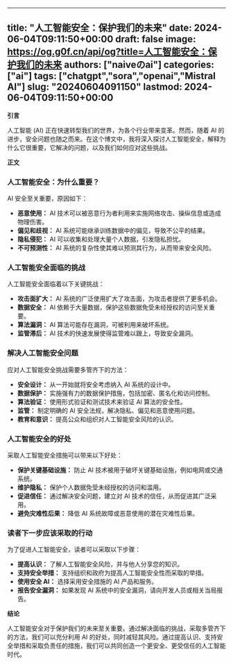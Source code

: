 
---
title: "人工智能安全：保护我们的未来"
date: 2024-06-04T09:11:50+00:00
draft: false
image: https://og.g0f.cn/api/og?title=人工智能安全：保护我们的未来
authors: ["naiveのai"]
categories: ["ai"]
tags: ["chatgpt","sora","openai","Mistral AI"]
slug: "20240604091150"
lastmod: 2024-06-04T09:11:50+00:00
---
**引言**

人工智能 (AI) 正在快速转型我们的世界，为各个行业带来变革。然而，随着 AI 的进步，安全问题也随之而来。在这个博文中，我将深入探讨人工智能安全，解释为什么它很重要，它解决的问题，以及我们如何应对这些挑战。

**正文**

### 人工智能安全：为什么重要？

AI 安全至关重要，原因如下：

* **恶意使用：** AI 技术可以被恶意行为者利用来实施网络攻击、操纵信息或造成物理伤害。
* **偏见和歧视：** AI 系统可能继承训练数据中的偏见，导致不公平的结果。
* **隐私侵犯：** AI 可以收集和处理大量个人数据，引发隐私担忧。
* **不可预测性：** AI 系统的复杂性使其难以预测其行为，从而带来安全风险。

### 人工智能安全面临的挑战

人工智能安全面临着以下关键挑战：

* **攻击面扩大：** AI 系统的广泛使用扩大了攻击面，为攻击者提供了更多机会。
* **数据安全：** AI 依赖于大量数据，保护这些数据免受未经授权的访问至关重要。
* **算法漏洞：** AI 算法可能存在漏洞，可被利用来破坏系统。
* **监管滞后：** AI 技术的快速发展使得监管难以跟上，导致安全漏洞。

### 解决人工智能安全问题

应对人工智能安全挑战需要多管齐下的方法：

* **安全设计：** 从一开始就将安全考虑纳入 AI 系统的设计中。
* **数据保护：** 实施强有力的数据保护措施，包括加密、匿名化和访问控制。
* **算法验证：** 使用形式验证和测试技术来验证 AI 算法的安全性。
* **监管：** 制定明确的 AI 安全法规，解决隐私、偏见和恶意使用问题。
* **教育和意识：** 提高公众和组织对人工智能安全风险的认识。

### 人工智能安全的好处

采取人工智能安全措施可以带来以下好处：

* **保护关键基础设施：** 防止 AI 技术被用于破坏关键基础设施，例如电网或交通系统。
* **维护隐私：** 保护个人数据免受未经授权的访问和滥用。
* **促进信任：** 通过解决安全问题，建立对 AI 技术的信任，从而促进其广泛采用。
* **避免灾难性后果：** 降低 AI 系统故障或恶意使用的潜在灾难性后果。

### 读者下一步应该采取的行动

为了促进人工智能安全，读者可以采取以下步骤：

* **提高认识：** 了解人工智能安全风险，并与他人分享您的知识。
* **支持安全举措：** 支持组织和政府为提高人工智能安全性而采取的举措。
* **使用安全 AI：** 选择采用安全措施的 AI 产品和服务。
* **报告安全漏洞：** 如果发现 AI 系统中的安全漏洞，请向开发人员或相关当局报告。

**结论**

人工智能安全对于保护我们的未来至关重要。通过解决面临的挑战，采取多管齐下的方法，我们可以充分利用 AI 的好处，同时减轻其风险。通过提高认识、支持安全举措和采取负责任的措施，我们可以共同创造一个更安全、更受信任的人工智能时代。